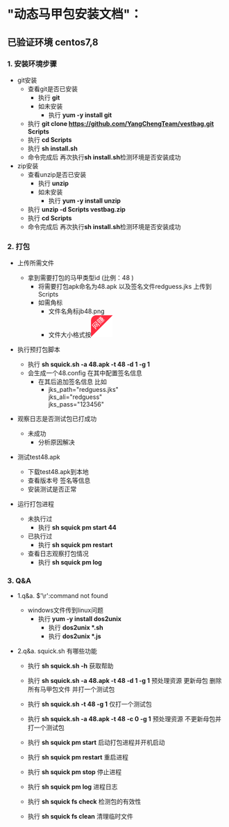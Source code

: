 #  "动态马甲包安装文档"：

##  已验证环境 centos7,8

### 1. 安装环境步骤

-  git安装
    - 查看git是否已安装
      - 执行 **git**
       - 如未安装
         - 执行 **yum -y install git**
    - 执行 **git clone https://github.com/YangChengTeam/vestbag.git Scripts**
    - 执行 **cd  Scripts**
    - 执行 **sh install.sh**
    - 命令完成后  再次执行**sh install.sh**检测环境是否安装成功
- zip安装
    - 查看unzip是否已安装
       - 执行 **unzip**
       - 如未安装
         - 执行 **yum -y install unzip**
    - 执行 **unzip -d Scripts vestbag.zip**
    - 执行 **cd  Scripts**
    - 命令完成后  再次执行**sh install.sh**检测环境是否安装成功

### 2. 打包
- 上传所需文件
    - 拿到需要打包的马甲类型id (比例：48 )
        - 将需要打包apk命名为48.apk 以及签名文件redguess.jks  上传到Scripts
        - 如需角标 
            - 文件名角标jb48.png 
            - 文件大小格式按![jb.png](jb.png)
- 执行预打包脚本
    - 执行 **sh squick.sh -a 48.apk -t 48 -d 1 -g 1**
    - 会生成一个48.config 在其中配置签名信息
        - 在其后追加签名信息 比如
           - jks_path="redguess.jks"<br/>
             jks_ali="redguess"<br/>
             jks_pass="123456"<br/>

- 观察日志是否测试包已打成功
   - 未成功
      - 分析原因解决
- 测试test48.apk
   - 下载test48.apk到本地
   - 查看版本号 签名等信息
   - 安装测试是否正常
- 运行打包进程
    - 未执行过
      - 执行 **sh squick pm start 44**
    - 已执行过
      - 执行 **sh squick pm restart**
    - 查看日志观察打包情况
      - 执行 **sh squick pm log**    
### 3. Q&A

- 1.q&a. $'\r':command not found
    - windows文件传到linux问题
      - 执行 **yum -y install dos2unix**
         - 执行 **dos2unix \*.sh**
         - 执行 **dos2unix \*.js**

- 2.q&a. squick.sh 有哪些功能
   - 执行 **sh squick.sh -h** 获取帮助
   - 执行 **sh squick.sh -a 48.apk -t 48 -d 1 -g 1** 预处理资源 更新母包 删除所有马甲包文件 并打一个测试包
   - 执行 **sh squick.sh -t 48 -g 1**  仅打一个测试包
   - 执行 **sh squick.sh -a 48.apk -t 48 -c 0 -g 1** 预处理资源 不更新母包并打一个测试包

   - 执行 **sh squick pm start**    启动打包进程并开机启动
   - 执行 **sh squick pm restart**  重启进程
   - 执行 **sh squick pm stop**  停止进程
   - 执行 **sh squick pm log**  进程日志

   - 执行 **sh squick fs check**  检测包的有效性
   - 执行 **sh squick fs clean**  清理临时文件





        
  


